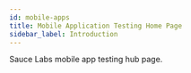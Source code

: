 ```yaml
---
id: mobile-apps
title: Mobile Application Testing Home Page
sidebar_label: Introduction
---
```


Sauce Labs mobile app testing hub page.
